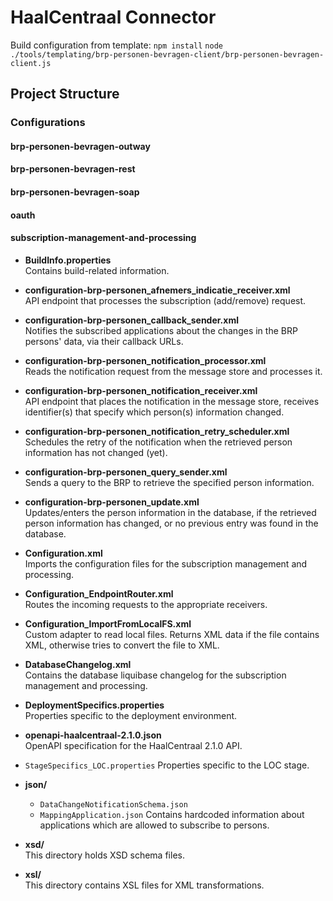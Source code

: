 # HaalCentraal Connector

Build configuration from template:
`npm install`
`node ./tools/templating/brp-personen-bevragen-client/brp-personen-bevragen-client.js`

## Project Structure

### Configurations

#### **brp-personen-bevragen-outway**

#### **brp-personen-bevragen-rest**

#### **brp-personen-bevragen-soap**

#### **oauth**

#### **subscription-management-and-processing**

- **BuildInfo.properties**  
    Contains build-related information.

- **configuration-brp-personen_afnemers_indicatie_receiver.xml**  
    API endpoint that processes the subscription (add/remove) request.

- **configuration-brp-personen_callback_sender.xml**  
    Notifies the subscribed applications about the changes in the BRP persons' data, via their callback URLs.

- **configuration-brp-personen_notification_processor.xml**  
    Reads the notification request from the message store and processes it.

- **configuration-brp-personen_notification_receiver.xml**  
    API endpoint that places the notification in the message store, receives identifier(s) that specify which person(s) information changed.

- **configuration-brp-personen_notification_retry_scheduler.xml**  
    Schedules the retry of the notification when the retrieved person information has not changed (yet).

- **configuration-brp-personen_query_sender.xml**  
    Sends a query to the BRP to retrieve the specified person information.

- **configuration-brp-personen_update.xml**  
    Updates/enters the person information in the database, if the retrieved person information has changed, or no previous entry was found in the database.

- **Configuration.xml**  
    Imports the configuration files for the subscription management and processing.

- **Configuration_EndpointRouter.xml**  
    Routes the incoming requests to the appropriate receivers.

- **Configuration_ImportFromLocalFS.xml**  
    Custom adapter to read local files. Returns XML data if the file contains XML, otherwise tries to convert the file to XML.

- **DatabaseChangelog.xml**  
    Contains the database liquibase changelog for the subscription management and processing.

- **DeploymentSpecifics.properties**  
  Properties specific to the deployment environment.

- **openapi-haalcentraal-2.1.0.json**  
  OpenAPI specification for the HaalCentraal 2.1.0 API.

- `StageSpecifics_LOC.properties`
  Properties specific to the LOC stage.

- **json/**  
  - `DataChangeNotificationSchema.json`
  - `MappingApplication.json` Contains hardcoded information about applications which are allowed to subscribe to persons.

- **xsd/**  
  This directory holds XSD schema files.

- **xsl/**  
  This directory contains XSL files for XML transformations.